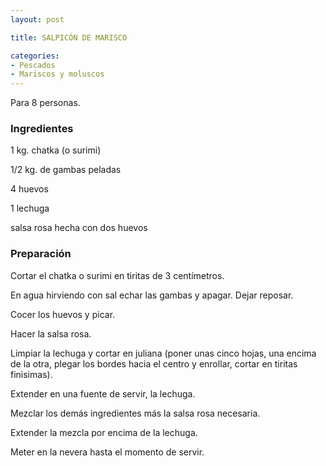 ```yaml
---
layout: post

title: SALPICÓN DE MARISCO

categories:
- Pescados
- Mariscos y moluscos
---
```

Para 8 personas.

<h3>Ingredientes</h3>

1 kg. chatka (o surimi)

1/2 kg. de gambas peladas

4 huevos

1 lechuga

salsa rosa hecha con dos huevos

<h3>Preparación</h3>

Cortar el chatka o surimi en tiritas de 3 centímetros.

En agua hirviendo con sal echar las gambas y apagar. Dejar reposar.

Cocer los huevos y picar.

Hacer la salsa rosa.

Limpiar la lechuga y cortar en juliana (poner unas cinco hojas, una encima de la otra, plegar los bordes hacia el centro y enrollar, cortar en tiritas finisimas).

Extender en una fuente de servir, la lechuga.

Mezclar los demás ingredientes más la salsa rosa necesaria.

Extender la mezcla por encima de la lechuga.

Meter en la nevera hasta el momento de servir.

